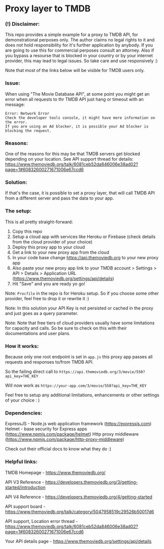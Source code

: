 # Proxy layer to TMDB

### (!) Disclaimer:

This repo provides a simple example for a proxy to TMDB API, for demonstrational perposes only. The author claims no legal rights to it and does not hold responsibility for it's further application by anybody. If you are going to use this for commercial perposes consult an attorney. Also if you bypass a resourse that is blocked in your country or by your internet provider, this may lead to legal issues. So take care and use responsively :)

Note that most of the links below will be visible for TMDB users only.

### Issue:

When using "The Movie Database API", at some point you might get an error when all requests to thr TMDB API just hang or timeout with an message:

```
Error: Network Error
Check the developer tools console, it might have more information on the error.
If you are using an Ad blocker, it is possible your Ad blocker is blocking the request.
```

### Reasons:

One of the reasons for this may be that TMDB servers get blocked depending on your location.
See API support thread for details:
https://www.themoviedb.org/talk/6081ceb52da846006e38ad02?page=1#60832600271671006e67ccd6

### Solution:

If that's the case, it is possible to set a proxy layer, that will call TMDB API from a different server and pass the data to your app.

### The setup:

This is all pretty straight-forward:

1. Copy this repo
1. Setup a cloud app with services like Heroku or Firebase (check details from the cloud provider of your choice)
1. Deploy this proxy app to your cloud
1. Get a link to your new proxy app from the cloud
1. In your code base change https://api.themoviedb.org to your new proxy app
1. Also paste your new proxy app link to your TMDB account > Settings > API > Details > Application URL (https://www.themoviedb.org/settings/api/details)
1. Hit "Save" and you are ready yo go!

Note: `Procfile` in the repo is for Heroku setup. So if you choose some other provider, feel free to drop it or rewrite it :)

Note: In this solution your API Key is not persisted or cached in the proxy and just goes as a query parameter.

Note: Note that free tiers of cloud providers usually have some limitations for capacity and calls. So be sure to check on this with their documentations and user plans.

### How it works:

Because only one root endpoint is set in `app.js` this proxy app passes all requests and responses to/from TMDB API.

So the failing direct call to
`https://api.themoviedb.org/3/movie/550?api_key=THE_KEY`

Will now work as
`https://your-app.com/3/movie/550?api_key=THE_KEY`

Feel free to setup any additional limitations, enhancements or other settings of your choice : )

### Dependencies:

ExpressJS - Node.js web application framework (https://expressjs.com)
Helmet - base security for Express apps (https://www.npmjs.com/package/helmet)
Http proxy middleware (https://www.npmjs.com/package/http-proxy-middleware)

Check out their official docs to know what they do :)

### Helpful links:

TMDB Homepage -
https://www.themoviedb.org/

API V3 Reference -
https://developers.themoviedb.org/3/getting-started/introduction

API V4 Reference -
https://developers.themoviedb.org/4/getting-started

API support board -
https://www.themoviedb.org/talk/category/5047958519c29526b50017d6

API support, Location error thread -
https://www.themoviedb.org/talk/6081ceb52da846006e38ad02?page=1#60832600271671006e67ccd6

Your API details page -
https://www.themoviedb.org/settings/api/details
